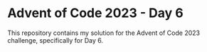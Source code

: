 # Advent of Code 2023 - Day 6

This repository contains my solution for the Advent of Code 2023 challenge, specifically for Day 6.
